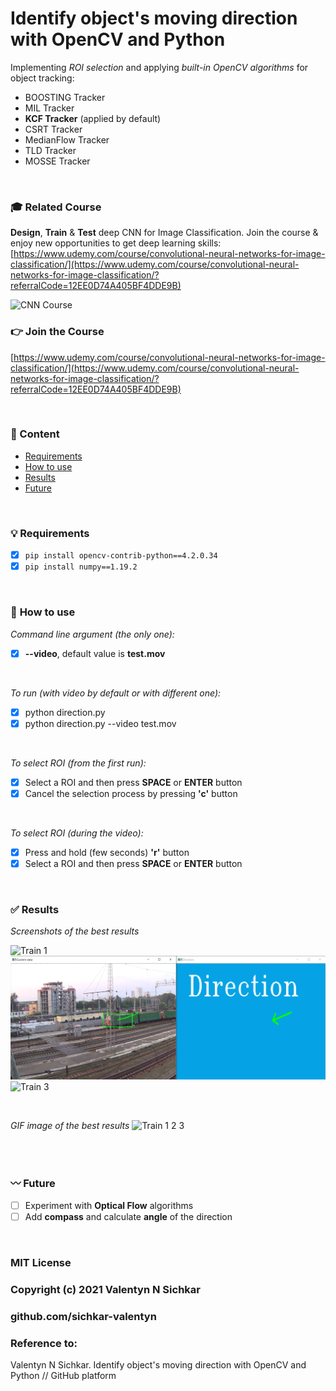 # Identify object's moving direction with OpenCV and Python
Implementing *ROI selection* and applying *built-in OpenCV algorithms* for object tracking:
- BOOSTING Tracker
- MIL Tracker
- **KCF Tracker** (applied by default)
- CSRT Tracker
- MedianFlow Tracker
- TLD Tracker
- MOSSE Tracker

<br/>

### :mortar_board: Related Course
**Design**, **Train** & **Test** deep CNN for Image Classification. Join the course & enjoy new opportunities to get deep learning skills:
[https://www.udemy.com/course/convolutional-neural-networks-for-image-classification/](https://www.udemy.com/course/convolutional-neural-networks-for-image-classification/?referralCode=12EE0D74A405BF4DDE9B)

![CNN Course](https://github.com/sichkar-valentyn/1-million-images-for-Traffic-Signs-Classification-tasks/blob/main/images/slideshow_classification.gif)

### 👉 Join the Course
[https://www.udemy.com/course/convolutional-neural-networks-for-image-classification/](https://www.udemy.com/course/convolutional-neural-networks-for-image-classification/?referralCode=12EE0D74A405BF4DDE9B)

<br/>

### :scroll: Content
* [Requirements](#requirements)
* [How to use](#how-to-use)
* [Results](#results)
* [Future](#future)

<br/>

### :bulb: <a id="requirements">Requirements</a>
- [x] ```pip install opencv-contrib-python==4.2.0.34```
- [x] ```pip install numpy==1.19.2```
  
<br/>

### :radio_button: <a id="how-to-use">How to use</a>
*Command line argument (the only one):*
- [x] **--video**, default value is **test.mov**

<br/>

*To run (with video by default or with different one):*
- [x] python direction.py
- [x] python direction.py --video test.mov

<br/>

*To select ROI (from the first run):*
- [x] Select a ROI and then press **SPACE** or **ENTER** button
- [x] Cancel the selection process by pressing **'c'** button

<br/>

*To select ROI (during the video):*
- [x] Press and hold (few seconds) **'r'** button
- [x] Select a ROI and then press **SPACE** or **ENTER** button

<br/>

### :white_check_mark: <a id="results">Results</a>
*Screenshots of the best results*

![Train 1](https://github.com/sichkar-valentyn/identify-moving-direction-opencv-python/blob/main/images/train_1.png)
![Train 2](https://github.com/sichkar-valentyn/identify-moving-direction-opencv-python/blob/main/images/train_2.png)
![Train 3](https://github.com/sichkar-valentyn/identify-moving-direction-opencv-python/blob/main/images/train_3.png)

<br/>

*GIF image of the best results*
![Train 1 2 3](https://github.com/sichkar-valentyn/identify-moving-direction-opencv-python/blob/main/images/direction_123.gif)

<br/>


<br/>

### :wavy_dash: <a id="future">Future</a>
- [ ] Experiment with **Optical Flow** algorithms
- [ ] Add **compass** and calculate **angle** of the direction

<br/>


### MIT License
### Copyright (c) 2021 Valentyn N Sichkar
### github.com/sichkar-valentyn
### Reference to:
Valentyn N Sichkar. Identify object's moving direction with OpenCV and Python // GitHub platform
